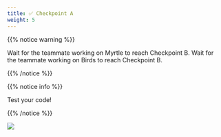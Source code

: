 ```yaml
---
title: ✅ Checkpoint A
weight: 5
---
```


{{% notice warning %}}

Wait for the teammate working on Myrtle to reach Checkpoint B.
Wait for the teammate working on Birds to reach Checkpoint B.

{{% /notice %}}

{{% notice info %}}

Test your code!

{{% /notice %}}

![](../../images/checkpoint8.gif)

